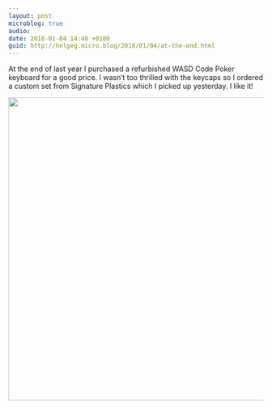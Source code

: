 ```yaml
---
layout: post
microblog: true
audio: 
date: 2018-01-04 14:48 +0100
guid: http://helgeg.micro.blog/2018/01/04/at-the-end.html
---
```

At the end of last year I purchased a refurbished WASD Code Poker keyboard for a good price. I wasn’t too thrilled with the keycaps so I ordered a custom set from Signature Plastics which I picked up yesterday. I like it!

<img src="http://helgeg.micro.blog/uploads/2018/cf405c3338.jpg" width="600" height="600" />
